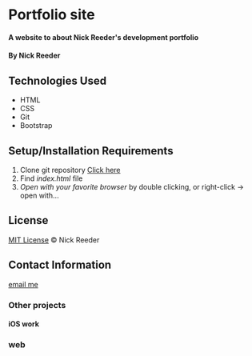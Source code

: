 # Portfolio site

#### A website to about Nick Reeder's development portfolio

#### By Nick Reeder

## Technologies Used

* HTML
* CSS
* Git
* Bootstrap

## Setup/Installation Requirements

1. Clone git repository [Click here](https://github.com/reeder32/portfolio.git)
2. Find _index.html_ file
3. _Open with your favorite browser_ by double clicking, or right-click -> open with...



## License

[MIT License](https://opensource.org/licenses/MIT)
&copy; Nick Reeder

## Contact Information

[email me](mailto:nickreeder32@gmail.com)

### Other projects

#### iOS work

### web